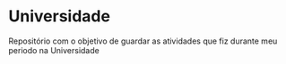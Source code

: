 # Universidade
Repositório com o objetivo de guardar as atividades que fiz durante meu periodo na Universidade
